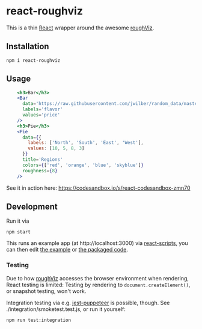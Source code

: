 # react-roughviz

This is a thin [React](https://reactjs.org) wrapper around the awesome [roughViz](https://github.com/jwilber/roughViz).

## Installation

```
npm i react-roughviz
```

## Usage

```jsx
    <h3>Bar</h3>
    <Bar
      data='https://raw.githubusercontent.com/jwilber/random_data/master/flavors.csv'
      labels='flavor'
      values='price'
    />
    <h3>Pie</h3>
    <Pie
      data={{
        labels: ['North', 'South', 'East', 'West'],
        values: [10, 5, 8, 3]
      }}
      title='Regions'
      colors={['red', 'orange', 'blue', 'skyblue']}
      roughness={8}
    />
```

See it in action here: https://codesandbox.io/s/react-codesandbox-zmn70


## Development

Run it via

```
npm start
```

This runs an example app (at http://localhost:3000) via [react-scripts](https://www.npmjs.com/package/react-scripts), you can then edit [the example](./src/index.js) or [the packaged code](./src/lib/index.js).

### Testing

Due to how [roughViz](https://github.com/jwilber/roughViz) accesses the browser environment when rendering, React testing is limited: Testing by rendering to `document.createElement()`, or snapshot testing, won't work.

Integration testing via e.g. [jest-puppeteer](https://www.npmjs.com/package/jest-puppeteer) is possible, though. See ./integration/smoketest.test.js, or run it yourself:

```bash
npm run test:integration
```
